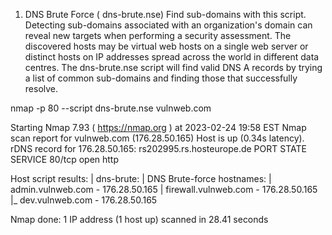 1. DNS Brute Force ( dns-brute.nse)
Find sub-domains with this script. Detecting sub-domains associated with an organization's domain can reveal new targets when performing a security assessment.
The discovered hosts may be virtual web hosts on a single web server or distinct hosts on IP addresses spread across the world in different data centres.
The dns-brute.nse script will find valid DNS A records by trying a list of common sub-domains and finding those that successfully resolve.

nmap -p 80 --script dns-brute.nse vulnweb.com

Starting Nmap 7.93 ( https://nmap.org ) at 2023-02-24 19:58 EST
Nmap scan report for vulnweb.com (176.28.50.165)
Host is up (0.34s latency).
rDNS record for 176.28.50.165: rs202995.rs.hosteurope.de
PORT   STATE SERVICE
80/tcp open  http

Host script results:
| dns-brute: 
|   DNS Brute-force hostnames: 
|     admin.vulnweb.com - 176.28.50.165
|     firewall.vulnweb.com - 176.28.50.165
|_    dev.vulnweb.com - 176.28.50.165

Nmap done: 1 IP address (1 host up) scanned in 28.41 seconds
